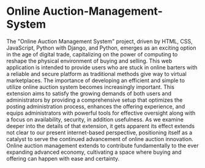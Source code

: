 # Online Auction-Management-System
The "Online Auction Management System" project, driven by HTML, CSS, JavaScript, 
Python with Django, and Python, emerges as an exciting option in the age of digital trade, 
capitalizing on the power of computing to reshape the physical environment of buying and selling. 
This web application is intended to provide users who are stuck in online barters with a reliable 
and secure platform as traditional methods give way to virtual marketplaces. The importance of 
developing an efficient and simple to utilize online auction system becomes increasingly 
important. This extension aims to satisfy the growing demands of both users and administrators 
by providing a comprehensive setup that optimizes the posting administration process, enhances 
the offering experience, and equips administrators with powerful tools for effective oversight along 
with a focus on availability, security, in addition usefulness. As we examine deeper into the details 
of that extension, it gets apparent its effect extends not clear to our present internet-based 
perspective, positioning itself as a catalyst to serve the continued advancement of online auction 
innovation. Online auction management extends to contribute fundamentally to the ever
expanding advanced economy, cultivating a space where buying and offering can happen with 
ease and certainty.
